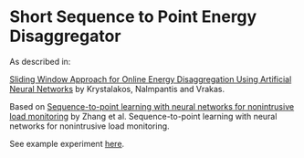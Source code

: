 # Short Sequence to Point Energy Disaggregator

As described in:

[Sliding Window Approach for Online Energy Disaggregation Using Artificial Neural Networks](https://dl.acm.org/citation.cfm?id=3201011) by Krystalakos, Nalmpantis and Vrakas.

Based on [Sequence-to-point learning with neural networks for nonintrusive load monitoring](https://arxiv.org/abs/1612.09106) by Zhang et al. Sequence-to-point learning with neural networks for nonintrusive load monitoring.

See example experiment [here](https://github.com/OdysseasKr/neural-disaggregator/blob/master/ShortSeq2Point/ShortSeq2Point-example.ipynb).
